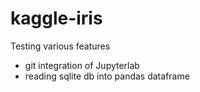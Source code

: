 # kaggle-iris
Testing various features
* git integration of Jupyterlab
* reading sqlite db into pandas dataframe

